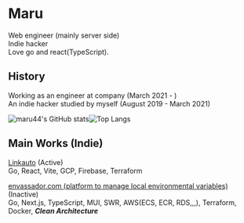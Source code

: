 # Maru

Web engineer (mainly server side)<br />
Indie hacker<br/>
Love go and react(TypeScript).

## History
Working as an engineer at company (March 2021 - )<br/>
An indie hacker studied by myself (August 2019 - March 2021)


![maru44's GitHub stats](https://github-readme-stats.vercel.app/api?username=maru44&show_icons=true&theme=dark&count_private=true)![Top Langs](https://github-readme-stats.vercel.app/api/top-langs/?username=maru44&layout=compact&hide=python,html,css)

## Main Works (Indie)
[Linkauto](https://linkauto.web.app) (Active)<br />
Go, React, Vite, GCP, Firebase, Terraform

[envassador.com (platform to manage local environmental variables)](https://envassador.com) (Inactive)<br/>
Go, Next.js, TypeScript, MUI, SWR, AWS(ECS, ECR, RDS,,,), Terraform, Docker, ___Clean Architecture___<br/><br/>

<!--
## Skills
### Backend
Go
### Frontend
TypeScript, React, Next.js, GraphQL
### Native?
Flutter(Dart)
### Others
AWS, GCP, SQL, NoSQL, Redis, Terraform, GithubActions
-->
